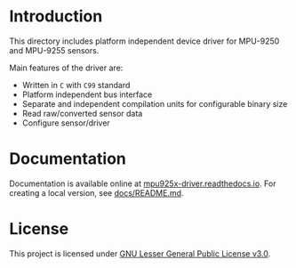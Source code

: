 # Introduction

This directory includes platform independent device driver for MPU-9250 and MPU-9255 sensors.

Main features of the driver are:

* Written in `C` with `C99` standard
* Platform independent bus interface
* Separate and independent compilation units for configurable binary size
* Read raw/converted sensor data
* Configure sensor/driver

# Documentation

Documentation is available online at [mpu925x-driver.readthedocs.io](https://mpu925x-driver.readthedocs.io/en/latest/). For creating a local version, see [docs/README.md](docs/README.md).

# License

This project is licensed under [GNU Lesser General Public License v3.0](COPYING.LESSER).
